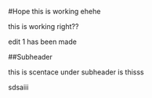 #Hope this is working ehehe

this is working right??


edit 1 has been made


##Subheader

this is scentace under subheader
is thisss

sdsaiii